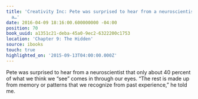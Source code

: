 ```yaml
---
title: 'Creativity Inc: Pete was surprised to hear from a neuroscientist that only
  a…'
date: 2016-04-09 18:16:00.600000000 -04:00
position: 70
book_uuid: a1351c21-deba-45a0-9ec2-6322200c1753
location: 'Chapter 9: The Hidden'
source: ibooks
touch: true
highlighted_on: '2015-09-13T04:00:00.000Z'
---
```


Pete was surprised to hear from a neuroscientist that only about 40 percent of what we think we “see” comes in through our eyes. “The rest is made up from memory or patterns that we recognize from past experience,” he told me.